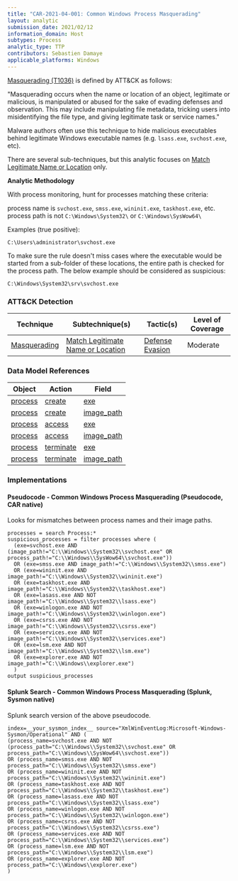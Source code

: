```yaml
---
title: "CAR-2021-04-001: Common Windows Process Masquerading"
layout: analytic
submission_date: 2021/02/12
information_domain: Host
subtypes: Process
analytic_type: TTP
contributors: Sebastien Damaye
applicable_platforms: Windows
---
```


[Masquerading (T1036)](https://attack.mitre.org/techniques/T1036/) is defined by ATT&CK as follows:

"Masquerading occurs when the name or location of an object, legitimate or malicious, is manipulated or abused for the sake of evading defenses and observation. This may include manipulating file metadata, tricking users into misidentifying the file type, and giving legitimate task or service names."

Malware authors often use this technique to hide malicious executables behind legitimate Windows executable names (e.g. `lsass.exe`, `svchost.exe`, etc).

There are several sub-techniques, but this analytic focuses on [Match Legitimate Name or Location](https://attack.mitre.org/techniques/T1036/005/) only.

**Analytic Methodology**

With process monitoring, hunt for processes matching these criteria:

process name is `svchost.exe`, `smss.exe`, `wininit.exe`, `taskhost.exe`, etc.
process path is not `C:\Windows\System32\` or `C:\Windows\SysWow64\`

Examples (true positive):

`C:\Users\administrator\svchost.exe`

To make sure the rule doesn't miss cases where the executable would be started from a sub-folder of these locations, the entire path is checked for the process path. The below example should be considered as suspicious:

`C:\Windows\System32\srv\svchost.exe`


### ATT&CK Detection

|Technique|Subtechnique(s)|Tactic(s)|Level of Coverage|
|---|---|---|---|
|[Masquerading](https://attack.mitre.org/techniques/T1036/)|[Match Legitimate Name or Location](https://attack.mitre.org/techniques/T1036/005/)|[Defense Evasion](https://attack.mitre.org/tactics/TA0005/)|Moderate|

### Data Model References

|Object|Action|Field|
|---|---|---|
|[process](/data_model/process) | [create](/data_model/process#create) | [exe](/data_model/process#exe) |
|[process](/data_model/process) | [create](/data_model/process#create) | [image_path](/data_model/process#image_path) |
|[process](/data_model/process) | [access](/data_model/process#access) | [exe](/data_model/process#exe) |
|[process](/data_model/process) | [access](/data_model/process#access) | [image_path](/data_model/process#image_path) |
|[process](/data_model/process) | [terminate](/data_model/process#terminate) | [exe](/data_model/process#exe) |
|[process](/data_model/process) | [terminate](/data_model/process#terminate) | [image_path](/data_model/process#image_path) |


### Implementations

#### Pseudocode - Common Windows Process Masquerading (Pseudocode, CAR native)


Looks for mismatches between process names and their image paths.


```
processes = search Process:*
suspicious_processes = filter processes where (
  (exe=svchost.exe AND (image_path!="C:\\Windows\\System32\\svchost.exe" OR process_path!="C:\\Windows\\SysWow64\\svchost.exe"))
  OR (exe=smss.exe AND image_path!="C:\\Windows\\System32\\smss.exe")
  OR (exe=wininit.exe AND image_path!="C:\\Windows\\System32\\wininit.exe")
  OR (exe=taskhost.exe AND image_path!="C:\\Windows\\System32\\taskhost.exe")
  OR (exe=lasass.exe AND NOT image_path!="C:\\Windows\\System32\\lsass.exe")
  OR (exe=winlogon.exe AND NOT image_path!="C:\\Windows\\System32\\winlogon.exe")
  OR (exe=csrss.exe AND NOT image_path!="C:\\Windows\\System32\\csrss.exe")
  OR (exe=services.exe AND NOT image_path!="C:\\Windows\\System32\\services.exe")
  OR (exe=lsm.exe AND NOT image_path!="C:\\Windows\\System32\\lsm.exe")
  OR (exe=explorer.exe AND NOT image_path!="C:\\Windows\\explorer.exe")
  ) 
output suspicious_processes
```


#### Splunk Search - Common Windows Process Masquerading (Splunk, Sysmon native)


Splunk search version of the above pseudocode.


```
index=__your_sysmon_index__ source="XmlWinEventLog:Microsoft-Windows-Sysmon/Operational" AND (
(process_name=svchost.exe AND NOT (process_path="C:\\Windows\\System32\\svchost.exe" OR process_path="C:\\Windows\\SysWow64\\svchost.exe"))
OR (process_name=smss.exe AND NOT process_path="C:\\Windows\\System32\\smss.exe")
OR (process_name=wininit.exe AND NOT process_path="C:\\Windows\\System32\\wininit.exe")
OR (process_name=taskhost.exe AND NOT process_path="C:\\Windows\\System32\\taskhost.exe")
OR (process_name=lasass.exe AND NOT process_path="C:\\Windows\\System32\\lsass.exe")
OR (process_name=winlogon.exe AND NOT process_path="C:\\Windows\\System32\\winlogon.exe")
OR (process_name=csrss.exe AND NOT process_path="C:\\Windows\\System32\\csrss.exe")
OR (process_name=services.exe AND NOT process_path="C:\\Windows\\System32\\services.exe")
OR (process_name=lsm.exe AND NOT process_path="C:\\Windows\\System32\\lsm.exe")
OR (process_name=explorer.exe AND NOT process_path="C:\\Windows\\explorer.exe")
) 
```





